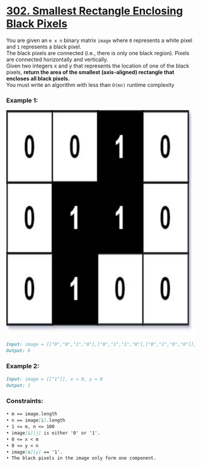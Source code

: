 # [**302. Smallest Rectangle Enclosing Black Pixels**](https://leetcode.com/problems/smallest-rectangle-enclosing-black-pixels/description/)

You are given an `m x n` binary matrix `image` where `0` represents a white pixel and `1` represents a black pixel.<br>
The black pixels are connected (i.e., there is only one black region). Pixels are connected horizontally and vertically.<br>
Given two integers x and y that represents the location of one of the black pixels, **return the area of the smallest (axis-aligned) rectangle that encloses all black pixels.**<br>
You must write an algorithm with less than `O(mn)` runtime complexity<br>

### **Example 1:**

<img src="https://raw.githubusercontent.com/leetcoin-releases/leetcode-solution/refs/heads/main/res/pin/476292957-eb2bb626-fec0-4ac1-be20-d17cbc97fde1.jpg" width="1580" height="600"/>

```md
Input: image = [["0","0","1","0"],["0","1","1","0"],["0","1","0","0"]], x = 0, y = 2
Output: 6
```

### **Example 2:**
```md
Input: image = [["1"]], x = 0, y = 0
Output: 1
```

### **Constraints:**
```md
• m == image.length
• n == image[i].length
• 1 <= m, n <= 100
• image[i][j] is either '0' or '1'.
• 0 <= x < m
• 0 <= y < n
• image[x][y] == '1'.
• The black pixels in the image only form one component.
```
